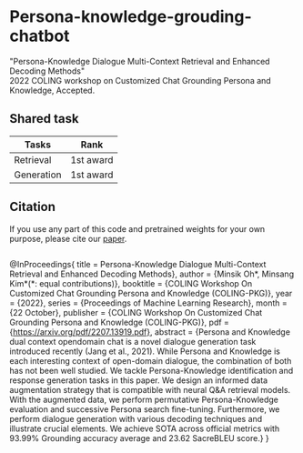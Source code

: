 # Persona-knowledge-grouding-chatbot
"Persona-Knowledge Dialogue Multi-Context Retrieval and Enhanced Decoding Methods" <br> 2022 COLING workshop on Customized Chat Grounding Persona and Knowledge, Accepted. <br>

## Shared task
|Tasks|Rank|
|------|---|
|Retrieval|1st award|
|Generation|1st award|

## Citation
If you use any part of this code and pretrained weights for your own purpose, please cite our [paper](https://arxiv.org/pdf/2207.13919.pdf).
```
```
@InProceedings{
  title = 	 Persona-Knowledge Dialogue Multi-Context Retrieval and Enhanced Decoding Methods},
  author =       {Minsik Oh*, Minsang Kim*(*: equal contributions)},
  booktitle = 	 {COLING Workshop On Customized Chat Grounding Persona and Knowledge (COLING-PKG)},
  year = 	 {2022},
  series = 	 {Proceedings of Machine Learning Research},
  month = 	 {22 October},
  publisher =    {COLING Workshop On Customized Chat Grounding Persona and Knowledge (COLING-PKG)},
  pdf = 	 {https://arxiv.org/pdf/2207.13919.pdf},
  abstract = 	 {Persona and Knowledge dual context opendomain chat is a novel dialogue generation task introduced recently (Jang et al., 2021). While Persona and Knowledge is each interesting context of open-domain dialogue, the combination of both has not been well studied. We tackle Persona-Knowledge identification and response generation tasks in this paper. We design an informed data augmentation strategy that is compatible with neural Q&A retrieval models. With the augmented data, we perform permutative Persona-Knowledge evaluation and successive Persona search fine-tuning. Furthermore, we perform dialogue generation with various decoding techniques and illustrate crucial elements. We achieve SOTA across official metrics with 93.99% Grounding accuracy average and 23.62 SacreBLEU score.}
  }
```
